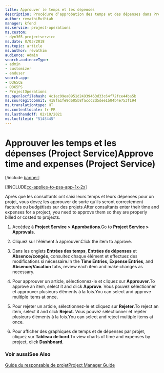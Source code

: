 ```yaml
---
title: Approuver le temps et les dépenses
description: Procédure d’approbation des temps et des dépenses dans Project Service
author: revathiMuthiah
manager: kfend
ms.service: project-operations
ms.custom:
- dyn365-projectservice
ms.date: 8/03/2018
ms.topic: article
ms.author: revathim
audience: Admin
search.audienceType:
- admin
- customizer
- enduser
search.app:
- D365CE
- D365PS
- ProjectOperations
ms.openlocfilehash: 4c1ec99ea0951d24939463d33c64f72fce44ba5b
ms.sourcegitcommit: 418fa1fe9d605b8faccc2d5dee1b04b4e753f194
ms.translationtype: HT
ms.contentlocale: fr-FR
ms.lasthandoff: 02/10/2021
ms.locfileid: "5145445"
---
```

# <a name="approve-time-and-expenses-project-service"></a><span data-ttu-id="f6de5-103">Approuver les temps et les dépenses (Project Service)</span><span class="sxs-lookup"><span data-stu-id="f6de5-103">Approve time and expenses (Project Service)</span></span>

[!include [banner](../includes/psa-now-project-operations.md)]

[!INCLUDE[cc-applies-to-psa-app-1x-2x](../includes/cc-applies-to-psa-app-1x-2x.md)]

<span data-ttu-id="f6de5-104">Après que les consultants ont saisi leurs temps et leurs dépenses pour un projet, vous devez les approuver de sorte qu’ils seront correctement facturés ou budgétisés sur des projets.</span><span class="sxs-lookup"><span data-stu-id="f6de5-104">After consultants enter their time and expenses for a project, you need to approve them so they are properly billed or costed to projects.</span></span>  
  
1.  <span data-ttu-id="f6de5-105">Accédez à **Project Service > Approbations**.</span><span class="sxs-lookup"><span data-stu-id="f6de5-105">Go to **Project Service > Approvals**.</span></span>  
  
2.  <span data-ttu-id="f6de5-106">Cliquez sur l’élément à approuver.</span><span class="sxs-lookup"><span data-stu-id="f6de5-106">Click the item to approve.</span></span>  
  
3.  <span data-ttu-id="f6de5-107">Dans les onglets **Entrées des temps**, **Entrées de dépenses** et **Absence/congés**, consultez chaque élément et effectuez des modifications si nécessaire.</span><span class="sxs-lookup"><span data-stu-id="f6de5-107">In the **Time Entries**, **Expense Entries**, and **Absence/Vacation** tabs, review each item and make changes as necessary.</span></span>  
  
4.  <span data-ttu-id="f6de5-108">Pour approuver un article, sélectionnez-le et cliquez sur **Approuver**.</span><span class="sxs-lookup"><span data-stu-id="f6de5-108">To approve an item, select it and click **Approve**.</span></span> <span data-ttu-id="f6de5-109">Vous pouvez sélectionner et approuver plusieurs éléments à la fois.</span><span class="sxs-lookup"><span data-stu-id="f6de5-109">You can select and approve multiple items at once.</span></span>  
  
5.  <span data-ttu-id="f6de5-110">Pour rejeter un article, sélectionnez-le et cliquez sur **Rejeter**.</span><span class="sxs-lookup"><span data-stu-id="f6de5-110">To reject an item, select it and click **Reject**.</span></span> <span data-ttu-id="f6de5-111">Vous pouvez sélectionner et rejeter plusieurs éléments à la fois.</span><span class="sxs-lookup"><span data-stu-id="f6de5-111">You can select and reject multiple items at once.</span></span>  
  
6.  <span data-ttu-id="f6de5-112">Pour afficher des graphiques de temps et de dépenses par projet, cliquez sur **Tableau de bord**.</span><span class="sxs-lookup"><span data-stu-id="f6de5-112">To view charts of time and expenses by project, click **Dashboard**.</span></span>  
  
### <a name="see-also"></a><span data-ttu-id="f6de5-113">Voir aussi</span><span class="sxs-lookup"><span data-stu-id="f6de5-113">See Also</span></span>  
 [<span data-ttu-id="f6de5-114">Guide du responsable de projet</span><span class="sxs-lookup"><span data-stu-id="f6de5-114">Project Manager Guide</span></span>](../psa/project-manager-guide.md)
